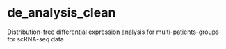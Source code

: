 # de_analysis_clean
Distribution-free differential expression analysis for multi-patients-groups for scRNA-seq data
